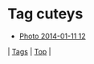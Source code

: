 <!--
title: Tag cuteys
date: 2020-06-28T15:26:59.339Z
tags:
-->
# Tag cuteys

 * [Photo 2014-01-11 12](72968386012.md)

| [Tags](tags.md) | [Top](index.md) |
